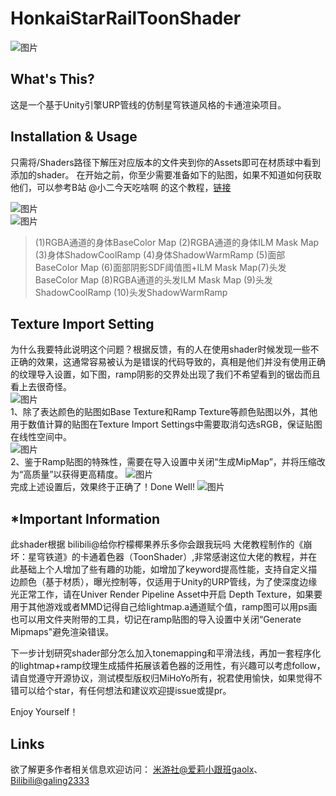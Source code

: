 # HonkaiStarRailToonShader
  
![图片](https://github.com/Gaolingx/HonkaiStarRailToonShader/raw/main/Pictures/Final.PNG)
## What's This?
这是一个基于Unity引擎URP管线的仿制星穹铁道风格的卡通渲染项目。

## Installation & Usage
只需将/Shaders路径下解压对应版本的文件夹到你的Assets即可在材质球中看到添加的shader。
在开始之前，你至少需要准备如下的贴图，如果不知道如何获取他们，可以参考B站 @小二今天吃啥啊 的这个教程，[链接](https://www.bilibili.com/video/BV1t34y1H7jt/)
  
![图片](https://github.com/Gaolingx/HonkaiStarRailToonShader/raw/main/Pictures/MapUsed.PNG)  
![图片](https://github.com/Gaolingx/GenshinCelShaderURP/raw/main/Pictures/v2-940ac11643928df7ad332a6f89369873_r.jpg)  
> (1)RGBA通道的身体BaseColor Map (2)RGBA通道的身体ILM Mask Map (3)身体ShadowCoolRamp  (4)身体ShadowWarmRamp (5)面部BaseColor Map (6)面部阴影SDF阈值图+ILM Mask Map(7)头发BaseColor Map (8)RGBA通道的头发ILM Mask Map (9)头发ShadowCoolRamp (10)头发ShadowWarmRamp
  
## Texture Import Setting
为什么我要特此说明这个问题？根据反馈，有的人在使用shader时候发现一些不正确的效果，这通常容易被认为是错误的代码导致的，真相是他们并没有使用正确的纹理导入设置，如下图，ramp阴影的交界处出现了我们不希望看到的锯齿而且看上去很奇怪。  
![图片](https://github.com/Gaolingx/HonkaiStarRailToonShader/raw/main/Pictures/20230812_01.PNG)  
1、除了表达颜色的贴图如Base Texture和Ramp Texture等颜色贴图以外，其他用于数值计算的贴图在Texture Import Settings中需要取消勾选sRGB，保证贴图在线性空间中。  
![图片](https://github.com/Gaolingx/HonkaiStarRailToonShader/raw/main/Pictures/20230812_03.PNG)  
2、鉴于Ramp贴图的特殊性，需要在导入设置中关闭“生成MipMap”，并将压缩改为“高质量”以获得更高精度。
![图片](https://github.com/Gaolingx/HonkaiStarRailToonShader/raw/main/Pictures/20230812_04.PNG)  
完成上述设置后，效果终于正确了！Done Well!
![图片](https://github.com/Gaolingx/HonkaiStarRailToonShader/raw/main/Pictures/20230812_02.PNG)  



## *Important Information
此shader根据 bilibili@给你柠檬椰果养乐多你会跟我玩吗 大佬教程制作的《崩坏：星穹铁道》的卡通着色器（ToonShader）,非常感谢这位大佬的教程，并在此基础上个人增加了些有趣的功能，如增加了keyword提高性能，支持自定义描边颜色（基于材质），曝光控制等，仅适用于Unity的URP管线，为了使深度边缘光正常工作，请在Univer Render Pipeline Asset中开启 Depth Texture，如果要用于其他游戏或者MMD记得自己给lightmap.a通道赋个值，ramp图可以用ps画也可以用文件夹附带的工具，切记在ramp贴图的导入设置中关闭“Generate Mipmaps"避免渲染错误。  
  
下一步计划研究shader部分怎么加入tonemapping和平滑法线，再加一套程序化的lightmap+ramp纹理生成插件拓展该着色器的泛用性，有兴趣可以考虑follow，请自觉遵守开源协议，测试模型版权归MiHoYo所有，祝君使用愉快，如果觉得不错可以给个star，有任何想法和建议欢迎提issue或提pr。
  
Enjoy Yourself！

## Links
欲了解更多作者相关信息欢迎访问：
[米游社@爱莉小跟班gaolx](https://www.miyoushe.com/dby/accountCenter/postList?id=277273444)、[Bilibili@galing2333](https://space.bilibili.com/457123942?spm_id_from=..0.0)